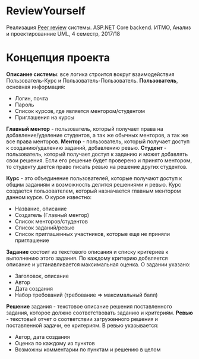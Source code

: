 # ReviewYourself

Реализация [Peer review](https://en.wikipedia.org/wiki/Peer_review) системы. ASP.NET Core backend.
ИТМО, Анализ и проектированние UML, 4 семестр, 2017/18

# Концепция проекта

**Описание системы**: все логика строится вокруг взаимодействия Пользователь-Курс и Пользователь-Пользователь.
**Пользователь**, основная информация:
- Логин, почта
- Пароль
- Список курсов, где является ментором/студентом
- Приглашения на курсы
  
**Главный ментор** - пользователь, который получает права на добавление/уделение студентов, а так же обычных менторов, а так же все права менторов.
**Ментор** - пользователь, который получает доступ к созданию/удалению заданий, добавлению ревью.
**Студент** - пользователь, который получает доступ к заданию и может добавлять свои решения. Если его решение будет проверено и принято ментором, то студенту дается право писать ревью на решение других студентов.

**Курс** - это объединение пользователей, которые получают доступ к общим заданиям и возможность делится решениями и ревью. Курс создается пользователем, который назначается главным ментором данном курсе. О курсе известно:
- Название, описание
- Создатель (Главный ментор)
- Список менторов/студентов
- Список заданий/ревью
- Список приглашенных участников, которые еще не приняли приглашение  

**Задание** состоит из текстового описания и списку критериев к выполнению этого задания. По каждому критерию добвляется описание и устанавливается максимальная оценка. О задании указано:
- Заголовок, описание
- Автор
- Дата создания
- Набор требований (требование => максимальный балл)

**Решение** задания - текстовое описание решения поставленного задания, которое должно соответствовать заданию и критериям.
**Ревью** - текстовый отчет о соответствии загруженного решения и поставленной задачи, ее критериям. В ревью указывается:
- Автор, дата создания
- Оценка по каждому из пунктов
- Возможны комментарии по пунктам и решению в целом
